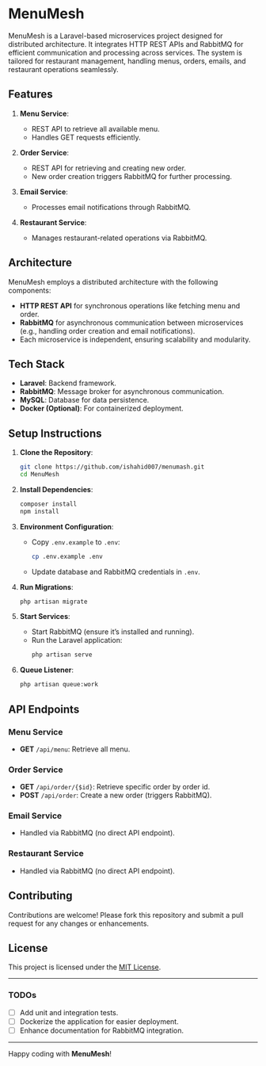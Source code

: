 
# MenuMesh

MenuMesh is a Laravel-based microservices project designed for distributed architecture. It integrates HTTP REST APIs and RabbitMQ for efficient communication and processing across services. The system is tailored for restaurant management, handling menus, orders, emails, and restaurant operations seamlessly.

## Features

1. **Menu Service**:
   - REST API to retrieve all available menu.
   - Handles GET requests efficiently.

2. **Order Service**:
   - REST API for retrieving and creating new order.
   - New order creation triggers RabbitMQ for further processing.

3. **Email Service**:
   - Processes email notifications through RabbitMQ.

4. **Restaurant Service**:
   - Manages restaurant-related operations via RabbitMQ.

## Architecture

MenuMesh employs a distributed architecture with the following components:

- **HTTP REST API** for synchronous operations like fetching menu and order.
- **RabbitMQ** for asynchronous communication between microservices (e.g., handling order creation and email notifications).
- Each microservice is independent, ensuring scalability and modularity.

## Tech Stack

- **Laravel**: Backend framework.
- **RabbitMQ**: Message broker for asynchronous communication.
- **MySQL**: Database for data persistence.
- **Docker (Optional)**: For containerized deployment.

## Setup Instructions

1. **Clone the Repository**:
   ```bash
   git clone https://github.com/ishahid007/menumash.git
   cd MenuMesh
   ```

2. **Install Dependencies**:
   ```bash
   composer install
   npm install
   ```

3. **Environment Configuration**:
   - Copy `.env.example` to `.env`:
     ```bash
     cp .env.example .env
     ```
   - Update database and RabbitMQ credentials in `.env`.

4. **Run Migrations**:
   ```bash
   php artisan migrate
   ```

5. **Start Services**:
   - Start RabbitMQ (ensure it’s installed and running).
   - Run the Laravel application:
     ```bash
     php artisan serve
     ```

6. **Queue Listener**:
   ```bash
   php artisan queue:work
   ```

## API Endpoints

### Menu Service
- **GET** `/api/menu`: Retrieve all menu.

### Order Service
- **GET** `/api/order/{$id}`: Retrieve specific order by order id.
- **POST** `/api/order`: Create a new order (triggers RabbitMQ).

### Email Service
- Handled via RabbitMQ (no direct API endpoint).

### Restaurant Service
- Handled via RabbitMQ (no direct API endpoint).

## Contributing

Contributions are welcome! Please fork this repository and submit a pull request for any changes or enhancements.

## License

This project is licensed under the [MIT License](LICENSE).

---

### TODOs
- [ ] Add unit and integration tests.
- [ ] Dockerize the application for easier deployment.
- [ ] Enhance documentation for RabbitMQ integration.

---

Happy coding with **MenuMesh**!
